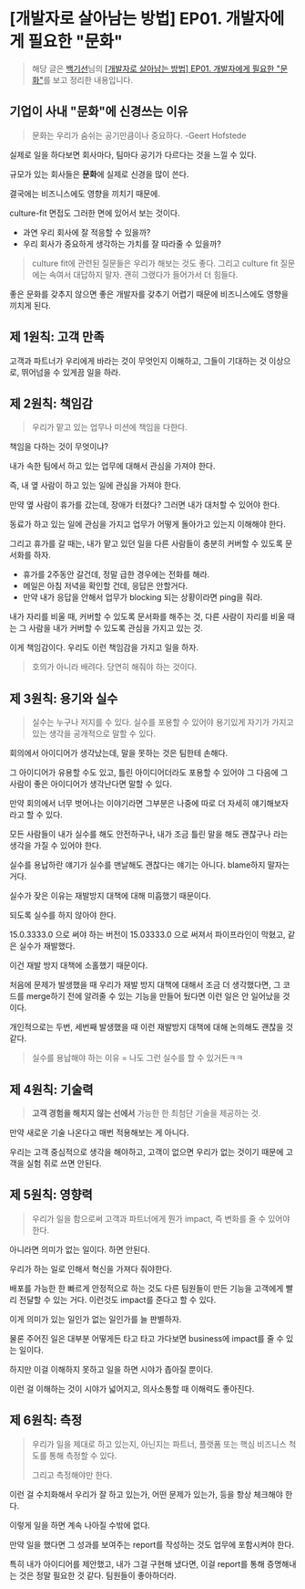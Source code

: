 # [개발자로 살아남는 방법] EP01. 개발자에게 필요한 "문화"

> 해당 글은 [백기선](https://www.youtube.com/channel/UCwjaZf1WggZdbczi36bWlBA)님의 [[개발자로 살아남는 방법] EP01. 개발자에게 필요한 "문화"](https://www.youtube.com/watch?v=GVc5xL9O4vE)를 보고 정리한 내용입니다.

## 기업이 사내 "문화"에 신경쓰는 이유

> 문화는 우리가 숨쉬는 공기만큼이나 중요하다. -​Geert Hofstede

실제로 일을 하다보면 회사마다, 팀마다 공기가 다르다는 것을 느낄 수 있다.

규모가 있는 회사들은 **문화**에 실제로 신경을 많이 쓴다.

결국에는 비즈니스에도 영향을 끼치기 때문에.

culture-fit 면접도 그러한 면에 있어서 보는 것이다.

- 과연 우리 회사에 잘 적응할 수 있을까?
- 우리 회사가 중요하게 생각하는 가치를 잘 따라줄 수 있을까?

> culture fit에 관련된 질문들은 우리가 해보는 것도 좋다. 그리고 culture fit 질문에는 속여서 대답하지 말자. 괜히 그랬다가 들어가서 더 힘들다.

좋은 문화를 갖추지 않으면 좋은 개발자를 갖추기 어렵기 때문에 비즈니스에도 영향을 끼치게 된다.

## 제 1원칙: 고객 만족

고객과 파트너가 우리에게 바라는 것이 무엇인지 이해하고, 그들이 기대하는 것 이상으로, 뛰어넘을 수 있게끔 일을 하라.

## 제 2원칙: 책임감

> 우리가 맡고 있는 업무나 미션에 책임을 다한다.

책임을 다하는 것이 무엇이냐?

내가 속한 팀에서 하고 있는 업무에 대해서 관심을 가져야 한다.

즉, 내 옆 사람이 하고 있는 일에 관심을 가져야 한다.

만약 옆 사람이 휴가를 갔는데, 장애가 터졌다? 그러면 내가 대처할 수 있어야 한다.

동료가 하고 있는 일에 관심을 가지고 업무가 어떻게 돌아가고 있는지 이해해야 한다.

그리고 휴가를 갈 때는, 내가 맡고 있던 일을 다른 사람들이 충분히 커버할 수 있도록 문서화를 하자.

- 휴가를 2주동안 갈건데, 정말 급한 경우에는 전화를 해라.
- 메일은 아침 저녁을 확인할 건데, 응답은 안할거다.
- 만약 내가 응답을 안해서 업무가 blocking 되는 상황이라면 ping을 줘라.

내가 자리를 비울 때, 커버할 수 있도록 문서화를 해주는 것, 다른 사람이 자리를 비울 때는 그 사람을 내가 커버할 수 있도록 관심을 가지고 있는 것.

이게 책임감이다. 우리도 이런 책임감을 가지고 일을 하자.

> 호의가 아니라 배려다. 당연히 해줘야 하는 것이다.

## 제 3원칙: 용기와 실수

> 실수는 누구나 저지를 수 있다. 실수를 포용할 수 있어야 용기있게 자기가 가지고 있는 생각을 공개적으로 말할 수 있다.

회의에서 아이디어가 생각났는데, 말을 못하는 것은 팀한테 손해다.

그 아이디어가 유용할 수도 있고, 틀린 아이디어더라도 포용할 수 있어야 그 다음에 그 사람이 좋은 아이디어가 생각난다면 말할 수 있다.

만약 회의에서 너무 벗어나는 이야기라면 그부분은 나중에 따로 더 자세히 얘기해보자 라고 할 수 있다.

모든 사람들이 내가 실수를 해도 안전하구나, 내가 조금 틀린 말을 해도 괜찮구나 라는 생각을 가질 수 있어야 한다.

실수를 용납하란 얘기가 실수를 맨날해도 괜찮다는 얘기는 아니다. blame하지 말자는 거다.

실수가 잦은 이유는 재발방지 대책에 대해 미흡했기 때문이다.

되도록 실수를 하지 않아야 한다.

15.0.3333.0 으로 써야 하는 버전이 15.03333.0 으로 써져서 파이프라인이 막혔고, 같은 실수가 재발했다.

이건 재발 방지 대책에 소홀했기 때문이다.

처음에 문제가 발생했을 때 우리가 재발 방지 대책에 대해서 조금 더 생각했다면, 그 코드를 merge하기 전에 알려줄 수 있는 기능을 만들어 뒀다면 이런 일은 안 일어났을 것이다.

개인적으로는 두번, 세번째 발생했을 때 이런 재발방지 대책에 대해 논의해도 괜찮을 것 같다.

> 실수를 용납해야 하는 이유 = 나도 그런 실수를 할 수 있거든ㅋㅋ

## 제 4원칙: 기술력

> **고객 경험을 해치지 않는 선에서** 가능한 한 최첨단 기술을 제공하는 것.

만약 새로운 기술 나온다고 매번 적용해보는 게 아니다.

우리는 고객 중심적으로 생각을 해야하고, 고객이 없으면 우리가 없는 것이기 때문에 고객을 실험 쥐로 쓰면 안된다.

## 제 5원칙: 영향력

> 우리가 일을 함으로써 고객과 파트너에게 뭔가 impact, 즉 변화를 줄 수 있어야 한다.

아니라면 의미가 없는 일이다. 하면 안된다.

우리가 하는 일로 인해서 혁신을 가져다 줘야한다.

배포를 가능한 한 빠르게 안정적으로 하는 것도 다른 팀원들이 만든 기능을 고객에게 빨리 전달할 수 있는 거다. 이런것도 impact를 준다고 할 수 있다.

이게 의미가 있는 일인가 없는 일인가를 늘 판별하자.

물론 주어진 일은 대부분 어떻게든 타고 타고 가다보면 business에 impact를 줄 수 있는 일이다.

하지만 이걸 이해하지 못하고 일을 하면 시야가 좁아질 뿐이다.

이런 걸 이해하는 것이 시야가 넓어지고, 의사소통할 때 이해력도 좋아진다.

## 제 6원칙: 측정

> 우리가 일을 제대로 하고 있는지, 아닌지는 파트너, 플랫폼 또는 핵심 비즈니스 척도를 통해 측정할 수 있다.
>
> 그리고 측정해야만 한다.

이런 걸 수치화해서 우리가 잘 하고 있는가, 어떤 문제가 있는가, 등을 항상 체크해야 한다.

이렇게 일을 하면 계속 나아질 수밖에 없다.

만약 일을 했다면 그 성과를 보여주는 report를 작성하는 것도 업무에 포함시켜야 한다.

특히 내가 아이디어를 제안했고, 내가 그걸 구현해 냈다면, 이걸 report를 통해 증명해내는 것은 정말 필요한 것 같다. 팀원들이 좋아하더라.
